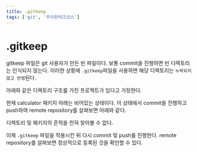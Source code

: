 ```yaml
---
title: .gitkeep
tags: ['git', '우아한테크코스']
---
```


# .gitkeep

gitkeep 파일은 git 사용자가 만든 빈 파일이다. 보통 commit을 진행하면 빈 디렉토리는 인식되지 않는다. 이러한 상황에 `.gitkeep`파일을 사용하면 해당 디렉토리는 `누락되지 않고 반영`된다.

아래와 같은 디렉토리 구조를 가진 프로젝트가 있다고 가정한다.

<CenterImage image-src=https://user-images.githubusercontent.com/59357153/153545563-7ed76bff-a40e-47fd-b91c-e8f27b49ebb4.png />

현재 calculator 패키지 아래는 비어있는 상태이다. 이 상태에서 commit을 진행하고 push하여 remote repository를 살펴보면 아래와 같다.

<CenterImage image-src=https://user-images.githubusercontent.com/59357153/153545992-7a239352-1243-4582-8f1a-88f8f0f9e126.png />

디렉토리 및 패키지의 흔적을 전혀 찾아볼 수 없다.

<CenterImage image-src=https://user-images.githubusercontent.com/59357153/153546167-79e716df-3734-4a67-81cd-5fda51c64c77.png />

이제 `.gitkeep` 파일을 적용시킨 뒤 다시 commit 및 push를 진행한다. remote repository를 살펴보면 정상적으로 등록된 것을 확인할 수 있다.

<CenterImage image-src=https://user-images.githubusercontent.com/59357153/153546198-e4c5c390-f259-43ac-90f1-a47f5bdf0b58.png />

<TagLinks />